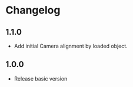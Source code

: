 Changelog
=========

1.1.0
---
* Add initial Camera alignment by loaded object.

1.0.0
---
* Release basic version
